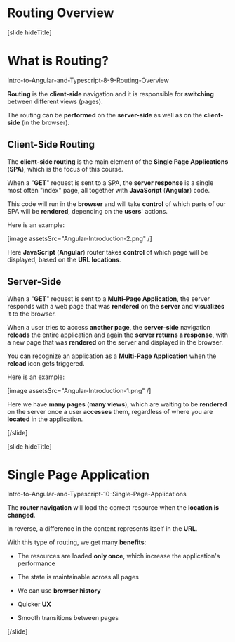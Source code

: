# Routing Overview

[slide hideTitle]

# What is Routing?

Intro-to-Angular-and-Typescript-8-9-Routing-Overview

**Routing** is the **client-side** navigation and it is responsible for **switching** between different views (pages).

The routing can be **performed** on the **server-side** as well as on the **client-side** (in the browser).

## Client-Side Routing

The **client-side routing** is the main element of the **Single Page Applications** (**SPA**), which is the focus of this course.

When a "**GET**" request is sent to a SPA, the **server response** is a single most often "index" page, all together with **JavaScript** (**Angular**) code. 

This code will run in the **browser** and will take **control** of which parts of our SPA will be **rendered**, depending on the **users**' actions. 

Here is an example: 

[image assetsSrc="Angular-Introduction-2.png" /]

Here **JavaScript** (**Angular**) router takes **control** of which page will be displayed, based on the **URL locations**.

## Server-Side

When a "**GET**" request is sent to a **Multi-Page Application**, the server responds with a web page that was **rendered** on the **server** and **visualizes** it to the browser. 

When a user tries to access **another page**, the **server-side** navigation **reloads** the entire application and again the **server returns a response**, with a new page that was **rendered** on the server and displayed in the browser.

You can recognize an application as a **Multi-Page Application** when the **reload** icon gets triggered.

Here is an example:

[image assetsSrc="Angular-Introduction-1.png" /]

Here we have **many pages** (**many views**), which are waiting to be **rendered** on the server once a user **accesses** them, regardless of where you are **located** in the application.

[/slide]

[slide hideTitle]

# Single Page Application

Intro-to-Angular-and-Typescript-10-Single-Page-Applications

The **router navigation** will load the correct resource when the **location is changed**.

In reverse, a difference in the content represents itself in the **URL**.

With this type of routing, we get many **benefits**:

- The resources are loaded **only once**, which increase the application's performance

- The state is maintainable across all pages

- We can use **browser history**

- Quicker **UX**

- Smooth transitions between pages 

[/slide]
